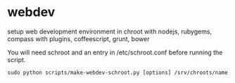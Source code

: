 # webdev
setup web development environment in chroot with nodejs, rubygems, compass with plugins, coffeescript, grunt, bower

You will need schroot and an entry in /etc/schroot.conf before running the script.

`sudo python scripts/make-webdev-schroot.py [options] /srv/chroots/name`
